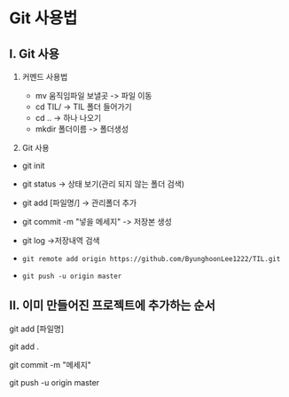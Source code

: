 # Git 사용법

## I. Git 사용

1. 커멘드 사용법
   - mv 움직임파일 보낼곳 -> 파일 이동
   - cd TIL/ -> TIL 폴더 들어가기
   - cd .. -> 하나 나오기
   - mkdir 폴더이름 -> 폴더생성

2.  Git 사용

   - git init

   - git status -> 상태 보기(관리 되지 않는 폴더 검색)

   - git add [파일명/] -> 관리폴더 추가

   - git commit -m "넣을 메세지" -> 저장본 생성

   - git log ->저장내역 검색

   - ```git remote add origin https://github.com/ByunghoonLee1222/TIL.git
     git remote add origin https://github.com/ByunghoonLee1222/TIL.git
     ```

   - ```git push -u origin master
     git push -u origin master
     ```

## II. 이미 만들어진 프로젝트에 추가하는 순서

git add [파일명]

git add .

git commit -m "메세지"

git push -u origin master

